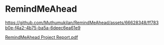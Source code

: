 # RemindMeAhead


https://github.com/Muthumukilan/RemindMeAhead/assets/66628348/ff783b0e-f4a2-4b75-ba5a-6deec6ea61e9

[RemindMeAhead Project Report.pdf](https://github.com/Muthumukilan/RemindMeAhead/files/11938931/RemindMeAhead.Project.Report.pdf)
